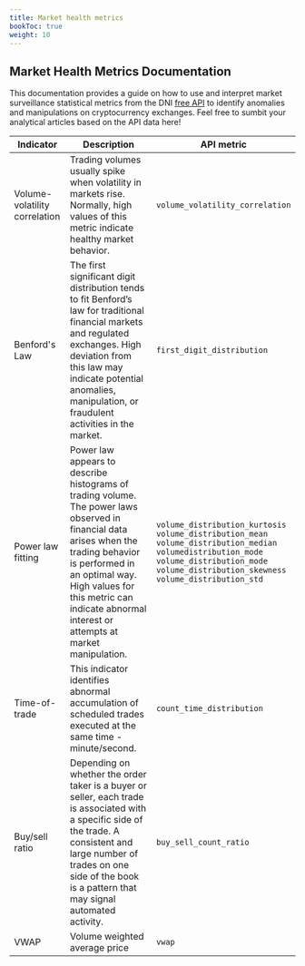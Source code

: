 ```yaml
---
title: Market health metrics
bookToc: true
weight: 10
---
```


## Market Health Metrics Documentation

This documentation provides a guide on how to use and interpret market surveillance statistical metrics from the DNI [free API](https://rapidapi.com/DNInstitute/api/crypto-market-health) to identify anomalies and manipulations on cryptocurrency exchanges. Feel free to sumbit your analytical articles based on the API data here!

Indicator | Description | API metric
-- | -- | --
Volume-volatility correlation | Trading volumes usually spike when volatility in markets rise. Normally, high values of this metric indicate healthy market behavior. | `volume_volatility_correlation`
Benford's Law | The first significant digit distribution tends to fit Benford’s law for traditional financial markets and regulated exchanges. High deviation from this law may indicate potential anomalies, manipulation, or fraudulent activities in the market. | `first_digit_distribution`
Power law fitting | Power law appears to describe histograms of trading volume. The power laws observed in financial data arises when the trading behavior is performed in an optimal way. High values for this metric can indicate abnormal interest or attempts at market manipulation. | `volume_distribution_kurtosis`<br>`volume_distribution_mean`<br>`volume_distribution_median`<br>`volumedistribution_mode`<br>`volume_distribution_mode`<br>`volume_distribution_skewness`<br>`volume_distribution_std`
Time-of-trade | This indicator identifies abnormal accumulation of scheduled trades executed at the same time - minute/second. | `count_time_distribution`
Buy/sell ratio | Depending on whether the order taker is a buyer or seller, each trade is associated with a specific side of the trade. A consistent and large number of trades on one side of the book is a pattern that may signal automated activity. | `buy_sell_count_ratio`
VWAP | Volume weighted average price | `vwap`

